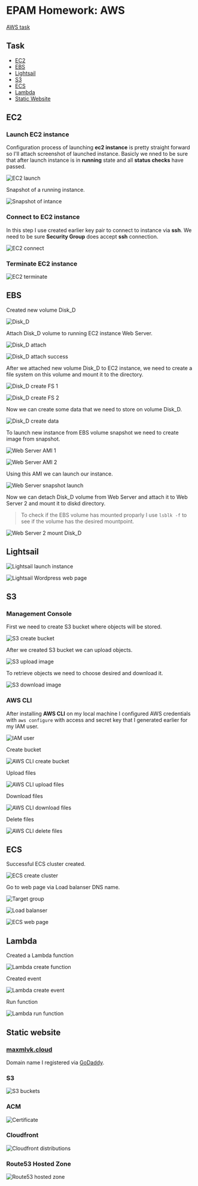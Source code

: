 # EPAM Homework: AWS

[AWS task](TaskAWS_updated_links.pdf)

## Task

- [EC2](#ec2)
- [EBS](#ebs)
- [Lightsail](#lightsail)
- [S3](#s3)
- [ECS](#ecs)
- [Lambda](#lambda)
- [Static Website](#static-website)


## EC2 <a name="ec2"></a>

### Launch EC2 instance

Configuration process of launching __ec2 instance__ is pretty straight forward so I'll attach screenshot of launched instance. Basicly we nned to be sure that after launch instance is in __running__ state and all __status checks__ have passed.

![EC2 launch](screenshots/ec2_launch.png)

Snapshot of a running instance.

![Snapshot of intance](screenshots/ec2_snapshot.png)

### Connect to EC2 instance

In this step I use created earlier key pair to connect to instance via __ssh__. We need to be sure __Security Group__ does accept __ssh__ connection.

![EC2 connect](screenshots/ec2_connect.png)

### Terminate EC2 instance

![EC2 terminate](screenshots/ec2_terminate.png)

## EBS <a name="ebs"></a>

Created new volume Disk_D

![Disk_D](screenshots/ebs_create.png)

Attach Disk_D volume to running EC2 instance Web Server.

![Disk_D attach](screenshots/ebs_attach1.png)

![Disk_D attach success](screenshots/ebs_attach2.png)

After we attached new volume Disk_D to EC2 instance, we need to create a file system on this volume and mount it to the directory.

![Disk_D create FS 1](screenshots/diskd_mount1.png)

![Disk_D create FS 2](screenshots/diskd_mount2.png)

Now we can create some data that we need to store on volume Disk_D.

![Disk_D create data](screenshots/diskd_data.png)

To launch new instance from EBS volume snapshot we need to create image from snapshot.

![Web Server AMI 1](screenshots/ec2_ami1.png)

![Web Server AMI 2](screenshots/ec2_ami2.png)

Using this AMI we can launch our instance.

![Web Server snapshot launch](screenshots/ec2_snapshot_launch.png)

Now we can detach Disk_D volume from Web Server and attach it to Web Server 2 and mount it to diskd directory.

> To check if the EBS volume has mounted proparly I use ```lsblk -f``` to see if the volume has the desired mountpoint.

![Web Server 2 mount Disk_D](screenshots/diskd_mount3.png)

## Lightsail <a name="lightsail"></a>

![Lightsail launch instance](screenshots/lightsail1.png)

![Lightsail Wordpress web page](screenshots/lightsail2.png)

## S3 <a name="s3"></a>

### Management Console

First we need to create S3 bucket where objects will be stored.

![S3 create bucket](screenshots/s3_console1.png)

After we created S3 bucket we can upload objects.

![S3 upload image](screenshots/s3_console2.png)

To retrieve objects we need to choose desired and download it.

![S3 download image](screenshots/s3_console3.png)

### AWS CLI

After installing __AWS CLI__ on my local machine I configured AWS credentials with ```aws configure``` with access and secret key that I generated earlier for my IAM user.

![IAM user](screenshots/s3_cli1.png)

Create bucket

![AWS CLI create bucket](screenshots/s3_cli2.png)

Upload files

![AWS CLI upload files](screenshots/s3_cli3.png)

Download files

![AWS CLI download files](screenshots/s3_cli4.png)

Delete files

![AWS CLI delete files](screenshots/s3_cli5.png)

## ECS <a name="ecs"></a>

Successful ECS cluster created.

![ECS create cluster](screenshots/ecs1.png)

Go to web page via Load balanser DNS name.

![Target group](screenshots/ecs2.png)

![Load balanser](screenshots/ecs3.png)

![ECS web page](screenshots/ecs4.png)

## Lambda <a name="lambda"></a>

Created a Lambda function

![Lambda create function](screenshots/lambda1.png)

Created event

![Lambda create event](screenshots/lambda2.png)

Run function

![Lambda run function](screenshots/lambda3.png)


## Static website <a name="static_website"></a>

### [maxmlvk.cloud](https://maxmlvk.cloud)

Domain name I registered via [GoDaddy](https://www.godaddy.com).

### S3

![S3 buckets](screenshots/static_website1.png)

### ACM

![Certificate](screenshots/static_website2.png)

### Cloudfront

![Cloudfront distributions](screenshots/static_website3.png)

### Route53 Hosted Zone

![Route53 hosted zone](screenshots/static_website4.png)

 
